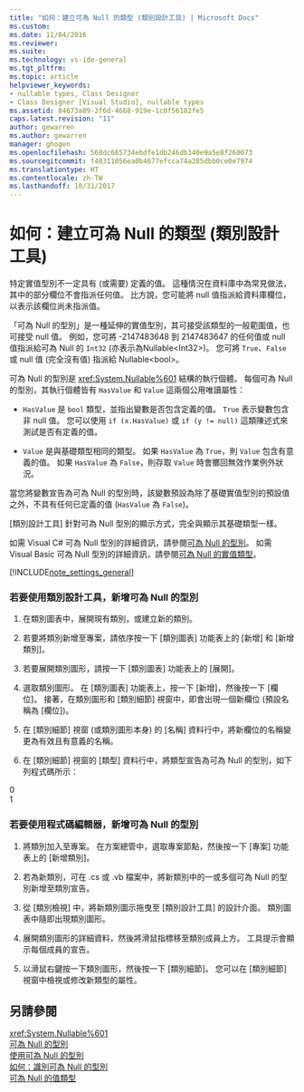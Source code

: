 ```yaml
---
title: "如何：建立可為 Null 的類型 (類別設計工具) | Microsoft Docs"
ms.custom: 
ms.date: 11/04/2016
ms.reviewer: 
ms.suite: 
ms.technology: vs-ide-general
ms.tgt_pltfrm: 
ms.topic: article
helpviewer_keywords:
- nullable types, Class Designer
- Class Designer [Visual Studio], nullable types
ms.assetid: 84673a89-3f6d-4668-919e-1c0f56182fe5
caps.latest.revision: "11"
author: gewarren
ms.author: gewarren
manager: ghogen
ms.openlocfilehash: 568dc665734ebdfe1db246db340e9a5e8f260073
ms.sourcegitcommit: f40311056ea0b4677efcca74a285dbb0ce0e7974
ms.translationtype: HT
ms.contentlocale: zh-TW
ms.lasthandoff: 10/31/2017
---
```

# <a name="how-to-create-a-nullable-type-class-designer"></a>如何：建立可為 Null 的類型 (類別設計工具)
特定實值型別不一定具有 (或需要) 定義的值。 這種情況在資料庫中為常見做法，其中的部分欄位不會指派任何值。 比方說，您可能將 null 值指派給資料庫欄位，以表示該欄位尚未指派值。  
  
 「可為 Null 的型別」是一種延伸的實值型別，其可接受該類型的一般範圍值，也可接受 null 值。 例如，您可將 -2147483648 到 2147483647 的任何值或 null 值指派給可為 Null 的 `Int32` (亦表示為Nullable\<Int32>)。 您可將 `True`、`False` 或 null 值 (完全沒有值) 指派給 Nullable\<bool>。  
  
 可為 Null 的型別是 <xref:System.Nullable%601> 結構的執行個體。 每個可為 Null 的型別，其執行個體皆有 `HasValue` 和 `Value` 這兩個公用唯讀屬性：  
  
-   `HasValue` 是 `bool` 類型，並指出變數是否包含定義的值。 `True` 表示變數包含非 null 值。 您可以使用 `if (x.HasValue)` 或 `if (y != null)` 這類陳述式來測試是否有定義的值。  
  
-   `Value` 是與基礎類型相同的類型。 如果 `HasValue` 為 `True`，則 `Value` 包含有意義的值。 如果 `HasValue` 為 `False`，則存取 `Value` 時會擲回無效作業例外狀況。  
  
 當您將變數宣告為可為 Null 的型別時，該變數預設為除了基礎實值型別的預設值之外，不具有任何已定義的值 (`HasValue` 為 `False`)。  
  
 [類別設計工具] 針對可為 Null 型別的顯示方式，完全與顯示其基礎類型一樣。  
  
 如需 Visual C# 可為 Null 型別的詳細資訊，請參閱[可為 Null 的型別](/dotnet/csharp/programming-guide/nullable-types/index)。 如需 Visual Basic 可為 Null 型別的詳細資訊，請參閱[可為 Null 的實值類型](/dotnet/visual-basic/programming-guide/language-features/data-types/nullable-value-types)。  
  
 [!INCLUDE[note_settings_general](../data-tools/includes/note_settings_general_md.md)]  
  
### <a name="to-add-a-nullable-type-by-using-the-class-designer"></a>若要使用類別設計工具，新增可為 Null 的型別  
  
1.  在類別圖表中，展開現有類別，或建立新的類別。  
  
2.  若要將類別新增至專案，請依序按一下 [類別圖表] 功能表上的 [新增] 和 [新增類別]。  
  
3.  若要展開類別圖形，請按一下 [類別圖表] 功能表上的 [展開]。  
  
4.  選取類別圖形。 在 [類別圖表] 功能表上，按一下 [新增]，然後按一下 [欄位]。 接著，在類別圖形和 [類別細節] 視窗中，即會出現一個新欄位 (預設名稱為 [欄位])。  
  
5.  在 [類別細節] 視窗 (或類別圖形本身) 的 [名稱] 資料行中，將新欄位的名稱變更為有效且有意義的名稱。  
  
6.  在 [類別細節] 視窗的 [類型] 資料行中，將類型宣告為可為 Null 的型別，如下列程式碼所示：  
  
<CodeContentPlaceHolder>0</CodeContentPlaceHolder>  
<CodeContentPlaceHolder>1</CodeContentPlaceHolder>  
### <a name="to-add-a-nullable-type-by-using-the-code-editor"></a>若要使用程式碼編輯器，新增可為 Null 的型別  
  
1.  將類別加入至專案。 在方案總管中，選取專案節點，然後按一下 [專案] 功能表上的 [新增類別]。  
  
2.  若為新類別，可在 .cs 或 .vb 檔案中，將新類別中的一或多個可為 Null 的型別新增至類別宣告。  
  
3.  從 [類別檢視] 中，將新類別圖示拖曳至 [類別設計工具] 的設計介面。 類別圖表中隨即出現類別圖形。  
  
4.  展開類別圖形的詳細資料，然後將滑鼠指標移至類別成員上方。 工具提示會顯示每個成員的宣告。  
  
5.  以滑鼠右鍵按一下類別圖形，然後按一下 [類別細節]。 您可以在 [類別細節] 視窗中檢視或修改新類型的屬性。  
  
## <a name="see-also"></a>另請參閱  
 <xref:System.Nullable%601>   
 [可為 Null 的型別](/dotnet/csharp/programming-guide/nullable-types/index)   
 [使用可為 Null 的型別](/dotnet/csharp/programming-guide/nullable-types/using-nullable-types)   
 [如何：識別可為 Null 的型別](/dotnet/csharp/programming-guide/nullable-types/how-to-identify-a-nullable-type)   
 [可為 Null 的值類型](/dotnet/visual-basic/programming-guide/language-features/data-types/nullable-value-types)